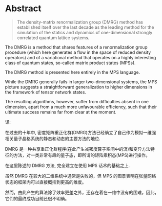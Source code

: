 # Abstract

>The density-matrix renormalization group (DMRG) method has established itself over the last decade as the leading method for the simulation of the statics and dynamics of one-dimensional strongly correlated quantum lattice systems. 

The DMRG is a method that shares features of a renormalization group procedure (which here generates a flow in the space of reduced density operators) and of a variational method that operates on a highly interesting class of quantum states, so-called matrix product states (MPSs). 

The DMRG method is presented here entirely in the MPS language. 

While the DMRG generally fails in larger two-dimensional systems, the MPS picture suggests a straightforward generalization to higher dimensions in the framework of tensor network states. 

The resulting algorithms, however, suffer from difficulties absent in one dimension, apart from a much more unfavourable efficiency, such that their ultimate success remains far from clear at the moment.

译:

在过去的十年中, 密度矩阵重正化群(DMRG)方法已经确立了自己作为模拟一维强相关量子晶格系统的静态和动态的主要方法的地位.  

DMRG 是一种共享重正化群程序(在此产生减密度算子空间中的流)和变异方法特征的方法，对一类非常有趣的量子态，即所谓的矩阵乘积态(MPS)进行操作。 

在这里陈述的 DMRG 方法, 完全建立在使用 MPS 话术的基础之上.

虽然 DMRG 在较大的二维系统中通常是失败的，但 MPS 的图景表明在张量网络状态的框架内可以直接概括到更高的维度。 

然而，由此产生的算法除了效率更差之外，还存在着在一维中没有的困难，因此，它们的最终成功目前还很不明确。